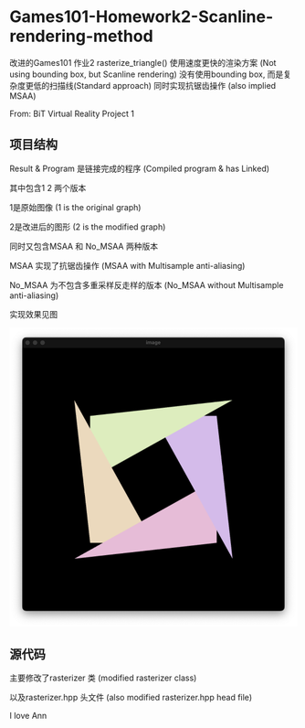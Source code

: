 # Games101-Homework2-Scanline-rendering-method

 改进的Games101 作业2 rasterize_triangle() 使用速度更快的渲染方案 (Not using bounding box, but Scanline rendering) 没有使用bounding box, 而是复杂度更低的扫描线(Standard approach) 同时实现抗锯齿操作 (also implied MSAA)


From: BiT Virtual Reality Project 1



## 项目结构

Result & Program 是链接完成的程序 (Compiled program & has Linked) 

其中包含1 2 两个版本

1是原始图像 (1 is the original graph)

2是改进后的图形 (2 is the modified graph)

同时又包含MSAA 和 No_MSAA 两种版本

MSAA 实现了抗锯齿操作 (MSAA with Multisample anti-aliasing)

No_MSAA 为不包含多重采样反走样的版本 (No_MSAA without Multisample anti-aliasing)

实现效果见图

![](./Result&Program/2_MSAA.png)



## 源代码

主要修改了rasterizer 类 (modified rasterizer class)

以及rasterizer.hpp 头文件 (also modified rasterizer.hpp head file)

I love 
Ann